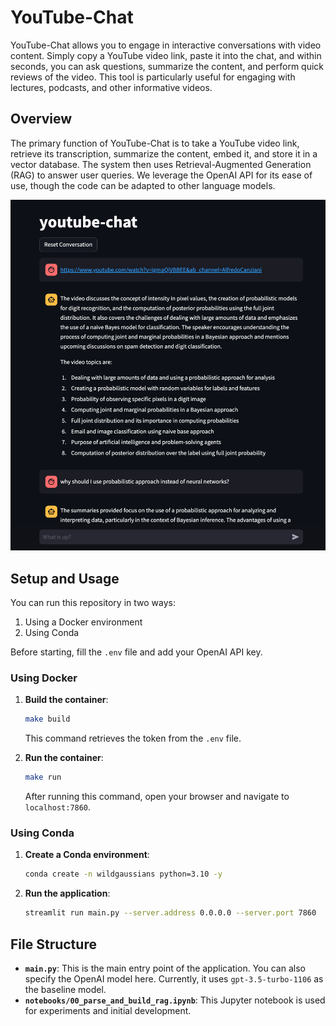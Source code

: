 # YouTube-Chat

YouTube-Chat allows you to engage in interactive conversations with video content. Simply copy a YouTube video link, paste it into the chat, and within seconds, you can ask questions, summarize the content, and perform quick reviews of the video. This tool is particularly useful for engaging with lectures, podcasts, and other informative videos.

## Overview

The primary function of YouTube-Chat is to take a YouTube video link, retrieve its transcription, summarize the content, embed it, and store it in a vector database. The system then uses Retrieval-Augmented Generation (RAG) to answer user queries. We leverage the OpenAI API for its ease of use, though the code can be adapted to other language models.

![YouTube-Chat Screenshot](assets/youtube_chat_screanshot.png)

## Setup and Usage

You can run this repository in two ways:
1. Using a Docker environment
2. Using Conda

Before starting, fill the `.env` file and add your OpenAI API key.

### Using Docker

1. **Build the container**:
   ```sh
   make build
   ```
   This command retrieves the token from the `.env` file.

2. **Run the container**:
   ```sh
   make run
   ```
   After running this command, open your browser and navigate to `localhost:7860`.

### Using Conda

1. **Create a Conda environment**:
   ```sh
   conda create -n wildgaussians python=3.10 -y
   ```

2. **Run the application**:
   ```sh
   streamlit run main.py --server.address 0.0.0.0 --server.port 7860
   ```

## File Structure

- **`main.py`**: This is the main entry point of the application. You can also specify the OpenAI model here. Currently, it uses `gpt-3.5-turbo-1106` as the baseline model.
- **`notebooks/00_parse_and_build_rag.ipynb`**: This Jupyter notebook is used for experiments and initial development.
